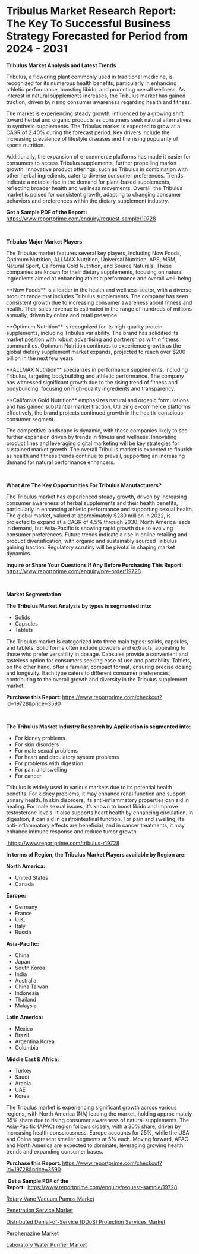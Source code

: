 <p><h1>Tribulus Market Research Report: The Key To Successful Business Strategy Forecasted for Period from 2024 - 2031</h1></p><p><strong>Tribulus Market Analysis and Latest Trends</strong></p>
<p><p>Tribulus, a flowering plant commonly used in traditional medicine, is recognized for its numerous health benefits, particularly in enhancing athletic performance, boosting libido, and promoting overall wellness. As interest in natural supplements increases, the Tribulus market has gained traction, driven by rising consumer awareness regarding health and fitness.</p><p>The market is experiencing steady growth, influenced by a growing shift toward herbal and organic products as consumers seek natural alternatives to synthetic supplements. The Tribulus market is expected to grow at a CAGR of 2.40% during the forecast period. Key drivers include the increasing prevalence of lifestyle diseases and the rising popularity of sports nutrition.</p><p>Additionally, the expansion of e-commerce platforms has made it easier for consumers to access Tribulus supplements, further propelling market growth. Innovative product offerings, such as Tribulus in combination with other herbal ingredients, cater to diverse consumer preferences. Trends indicate a notable rise in the demand for plant-based supplements, reflecting broader health and wellness movements. Overall, the Tribulus market is poised for consistent growth, adapting to changing consumer behaviors and preferences within the dietary supplement industry.</p></p>
<p><strong>Get a Sample PDF of the Report:&nbsp;</strong> <a href="https://www.reportprime.com/enquiry/request-sample/19728?utm_campaign=1094&utm_medium=2&utm_source=Github&utm_content=ia&utm_term=02122024&utm_id=tribulus">https://www.reportprime.com/enquiry/request-sample/19728</a></p>
<p>&nbsp;</p>
<p><strong>Tribulus Major Market Players</strong></p>
<p><p>The Tribulus market features several key players, including Now Foods, Optimum Nutrition, ALLMAX Nutrition, Universal Nutrition, APS, MRM, Natural Sport, California Gold Nutrition, and Source Naturals. These companies are known for their dietary supplements, focusing on natural ingredients aimed at enhancing athletic performance and overall well-being.</p><p>**Now Foods** is a leader in the health and wellness sector, with a diverse product range that includes Tribulus supplements. The company has seen consistent growth due to increasing consumer awareness about fitness and health. Their sales revenue is estimated in the range of hundreds of millions annually, driven by online and retail presence.</p><p>**Optimum Nutrition** is recognized for its high-quality protein supplements, including Tribulus variability. The brand has solidified its market position with robust advertising and partnerships within fitness communities. Optimum Nutrition continues to experience growth as the global dietary supplement market expands, projected to reach over $200 billion in the next few years.</p><p>**ALLMAX Nutrition** specializes in performance supplements, including Tribulus, targeting bodybuilding and athletic performance. The company has witnessed significant growth due to the rising trend of fitness and bodybuilding, focusing on high-quality ingredients and transparency.</p><p>**California Gold Nutrition** emphasizes natural and organic formulations and has gained substantial market traction. Utilizing e-commerce platforms effectively, the brand projects continued growth in the health-conscious consumer segment.</p><p>The competitive landscape is dynamic, with these companies likely to see further expansion driven by trends in fitness and wellness. Innovating product lines and leveraging digital marketing will be key strategies for sustained market growth. The overall Tribulus market is expected to flourish as health and fitness trends continue to prevail, supporting an increasing demand for natural performance enhancers.</p></p>
<p>&nbsp;</p>
<p><strong>What Are The Key Opportunities For Tribulus Manufacturers?</strong></p>
<p><p>The Tribulus market has experienced steady growth, driven by increasing consumer awareness of herbal supplements and their health benefits, particularly in enhancing athletic performance and supporting sexual health. The global market, valued at approximately $280 million in 2022, is projected to expand at a CAGR of 4.5% through 2030. North America leads in demand, but Asia-Pacific is showing rapid growth due to evolving consumer preferences. Future trends indicate a rise in online retailing and product diversification, with organic and sustainably sourced Tribulus gaining traction. Regulatory scrutiny will be pivotal in shaping market dynamics.</p></p>
<p><strong>Inquire or Share Your Questions If Any Before Purchasing This Report:</strong> <a href="https://www.reportprime.com/enquiry/pre-order/19728?utm_campaign=1094&utm_medium=2&utm_source=Github&utm_content=ia&utm_term=02122024&utm_id=tribulus">https://www.reportprime.com/enquiry/pre-order/19728</a></p>
<p>&nbsp;</p>
<p><strong>Market Segmentation</strong></p>
<p><strong>The Tribulus Market Analysis by types is segmented into:</strong></p>
<p><ul><li>Solids</li><li>Capsules</li><li>Tablets</li></ul></p>
<p><p>The Tribulus market is categorized into three main types: solids, capsules, and tablets. Solid forms often include powders and extracts, appealing to those who prefer versatility in dosage. Capsules provide a convenient and tasteless option for consumers seeking ease of use and portability. Tablets, on the other hand, offer a familiar, compact format, ensuring precise dosing and longevity. Each type caters to different consumer preferences, contributing to the overall growth and diversity in the Tribulus supplement market.</p></p>
<p><strong>Purchase this Report:&nbsp;</strong><a href="https://www.reportprime.com/checkout?id=19728&price=3590&utm_campaign=1094&utm_medium=2&utm_source=Github&utm_content=ia&utm_term=02122024&utm_id=tribulus">https://www.reportprime.com/checkout?id=19728&price=3590</a></p>
<p>&nbsp;</p>
<p><strong>The Tribulus Market Industry Research by Application is segmented into:</strong></p>
<p><ul><li>For kidney problems</li><li>For skin disorders</li><li>For male sexual problems</li><li>For heart and circulatory system problems</li><li>For problems with digestion</li><li>For pain and swelling</li><li>For cancer</li></ul></p>
<p><p>Tribulus is widely used in various markets due to its potential health benefits. For kidney problems, it may enhance renal function and support urinary health. In skin disorders, its anti-inflammatory properties can aid in healing. For male sexual issues, it’s known to boost libido and improve testosterone levels. It also supports heart health by enhancing circulation. In digestion, it can aid in gastrointestinal function. For pain and swelling, its anti-inflammatory effects are beneficial, and in cancer treatments, it may enhance immune response and reduce tumor growth.</p></p>
<p><a href="https://www.reportprime.com/tribulus-r19728?utm_campaign=1094&utm_medium=2&utm_source=Github&utm_content=ia&utm_term=02122024&utm_id=tribulus">&nbsp;https://www.reportprime.com/tribulus-r19728</a></p>
<p><strong>In terms of Region, the Tribulus Market Players available by Region are:</strong></p>
<p>
    <p> <strong> North America: </strong>
        <ul>
            <li>United States</li>
            <li>Canada</li>
        </ul>
        </p> 
    <p> <strong> Europe: </strong>
        <ul>
            <li>Germany</li>
            <li>France</li>
            <li>U.K.</li>
            <li>Italy</li>
            <li>Russia</li>
        </ul>
        </p> 
    <p> <strong> Asia-Pacific: </strong>
        <ul>
            <li>China</li>
            <li>Japan</li>
            <li>South Korea</li>
            <li>India</li>
            <li>Australia</li>
            <li>China Taiwan</li>
            <li>Indonesia</li>
            <li>Thailand</li>
            <li>Malaysia</li>
        </ul>
        </p> 
    <p> <strong> Latin America: </strong>
        <ul>
            <li>Mexico</li>
            <li>Brazil</li>
            <li>Argentina Korea</li>
            <li>Colombia</li>
        </ul>
        </p> 
    <p> <strong> Middle East & Africa: </strong>
        <ul>
            <li>Turkey</li>
            <li>Saudi</li>
            <li>Arabia</li>
            <li>UAE</li>
            <li>Korea</li>
        </ul>
    </p>
    </p>
<p><p>The Tribulus market is experiencing significant growth across various regions, with North America (NA) leading the market, holding approximately 35% share due to rising consumer awareness of natural supplements. The Asia-Pacific (APAC) region follows closely, with a 30% share, driven by increasing health consciousness. Europe accounts for 25%, while the USA and China represent smaller segments at 5% each. Moving forward, APAC and North America are expected to dominate, leveraging growing health trends and expanding consumer bases.</p></p>
<p><strong>Purchase this Report: </strong><a href="https://www.reportprime.com/checkout?id=19728&price=3590&utm_campaign=1094&utm_medium=2&utm_source=Github&utm_content=ia&utm_term=02122024&utm_id=tribulus">https://www.reportprime.com/checkout?id=19728&price=3590</a></p>
<p>&nbsp;<strong>Get a Sample PDF of the Report:&nbsp;&nbsp;</strong><a href="https://www.reportprime.com/enquiry/request-sample/19728?utm_campaign=1094&utm_medium=2&utm_source=Github&utm_content=ia&utm_term=02122024&utm_id=tribulus">https://www.reportprime.com/enquiry/request-sample/19728</a></p>
<p><strong></strong></p>
<p><p><a href="https://www.linkedin.com/pulse/rotary-vane-vacuum-pumps-industry-forecast-report-key-demographics-3ovuf?utm_campaign=1094&utm_medium=2&utm_source=Github&utm_content=ia&utm_term=02122024&utm_id=tribulus">Rotary Vane Vacuum Pumps Market</a></p><p><a href="https://issuu.com/reportprime-2/docs/penetration-service-market-size-2030.pptx?utm_campaign=1094&utm_medium=2&utm_source=Github&utm_content=ia&utm_term=02122024&utm_id=tribulus">Penetration Service Market</a></p><p><a href="https://issuu.com/reportprime-2/docs/distributed-denial-of-service-ddos-protection-serv?utm_campaign=1094&utm_medium=2&utm_source=Github&utm_content=ia&utm_term=02122024&utm_id=tribulus">Distributed Denial-of-Service (DDoS) Protection Services Market</a></p><p><a href="https://github.com/indrystar/Market-Research-Report-List-5/blob/main/perphenazine-market.md?utm_campaign=1094&utm_medium=2&utm_source=Github&utm_content=ia&utm_term=02122024&utm_id=tribulus">Perphenazine Market</a></p><p><a href="https://www.linkedin.com/pulse/emerging-trends-laboratory-water-purifier-market-global-hsscf?utm_campaign=1094&utm_medium=2&utm_source=Github&utm_content=ia&utm_term=02122024&utm_id=tribulus">Laboratory Water Purifier Market</a></p></p>